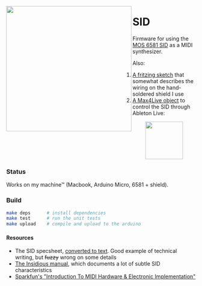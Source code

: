 <p align=center>
  <image src=sid.jpg width=333 height=333 align=left>
  </image>
</p>

# SID
Firmware for using the [MOS 6581 SID](https://en.wikipedia.org/wiki/MOS_Technology_6581) as a MIDI synthesizer.

Also:

  1. [A fritzing sketch](data/SID_shield.fzz) that somewhat describes the wiring on the hand-soldered shield I use
  2. [A Max4Live object](data/SID.amxd) to control the SID through Ableton Live:

<p align=center>
  <image src=data/sid_m4l_device.png height=100 align=center> </image>
</p>

### Status

Works on my machine™ (Macbook, Arduino Micro, 6581 + shield).

### Build

```bash
make deps      # install dependencies
make test      # run the unit tests
make upload    # compile and upload to the arduino
```

#### Resources

- The SID specsheet, [converted to text](http://www.sidmusic.org/sid/sidtech2.html). Good example of technical writing, but ~~fuzzy~~ wrong on some details
- [The Insidious manual](https://impactsoundworks.com/docs/inSIDious%20Manual.pdf), which documents a lot of subtle SID characteristics
- [Sparkfun's "Introduction To MIDI Hardware & Electronic Implementation"](https://learn.sparkfun.com/tutorials/midi-tutorial/hardware--electronic-implementation)



